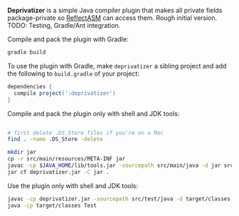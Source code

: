 **Deprivatizer** is a simple Java compiler plugin that makes all private fields package-private so [ReflectASM](/EsotericSoftware/reflectasm) can access them. Rough initial version. TODO: Testing, Gradle/Ant integration.

Compile and pack the plugin with Gradle:

```sh
gradle build
```

To use the plugin with Gradle, make ```deprivatizer``` a sibling project and add the following to ```build.gradle``` of your project:

```gradle
dependencies {
  compile project(':deprivatizer')
}
```

Compile and pack the plugin only with shell and JDK tools:

```sh

# first delete .DS_Store files if you're on a Mac
find . -name .DS_Store -delete

mkdir jar
cp -r src/main/resources/META-INF jar
javac -cp $JAVA_HOME/lib/tools.jar -sourcepath src/main/java -d jar src/main/java/com/example/deprivatizer/Deprivatizer.java
jar cf deprivatizer.jar -C jar .
```

Use the plugin only with shell and JDK tools:

```sh
javac -cp deprivatizer.jar -sourcepath src/test/java -d target/classes src/test/java/Test.java
java -cp target/classes Test
```
